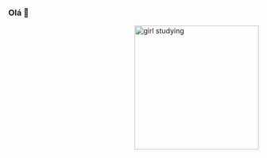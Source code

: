 ### Olá 👋

<img align="right" src="https://raw.githubusercontent.com/rochathayna/rochathayna/main/assets/108888487/66ae80cc-6308-4f02-a985-1a040360cebb.gif" width="250px" alt="girl studying">
